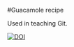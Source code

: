 #Guacamole recipe

Used in teaching Git.

[![DOI](https://sandbox.zenodo.org/badge/216808276.svg)](https://sandbox.zenodo.org/badge/latestdoi/216808276)
